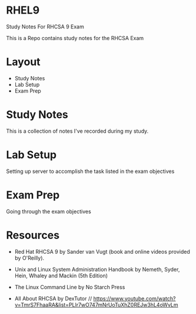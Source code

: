 # RHEL9
Study Notes For RHCSA 9 Exam

This is a Repo contains study notes for the RHCSA Exam

# Layout

* Study Notes
* Lab Setup
* Exam Prep

# Study Notes
This is a collection of notes I've recorded during my study. 

# Lab Setup
Setting up server to accomplish the task listed in the exam objectives

# Exam Prep
Going through the exam objectives


# Resources

* Red Hat RHCSA 9 by Sander van Vugt (book and online videos provided by O'Reilly).

* Unix and Linux System Administration Handbook by Nemeth, Syder, Hein, Whaley and Mackin (5th Edition)
  
* The Linux Command Line by No Starch Press

* All About RHCSA by DexTutor // https://www.youtube.com/watch?v=TmrS7FhaaRA&list=PLlr7wO747mNrUoTuXhZ0REJw3hL4oWvLm
